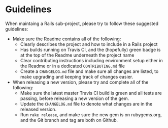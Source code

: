 # Guidelines

When maintaing a Rails sub-project, please try to follow these suggested guidelines:

- Make sure the Readme contains all of the following:
  - Clearly describes the project and how to include in a Rails project
  - Has builds running on Travis CI, and the (hopefully) green badge is at the top of the Readme underneath the project name
  - Clear contributing instructions including environment setup either in the Readme or in a dedicated `CONTRIBUTING.md` file
  - Create a `CHANGELOG.md` file and make sure all changes are listed, to make upgrading and keeping track of changes easier.
- When releasing a new version, please try and complete all of the following:
  - Make sure the latest master Travis CI build is green and all tests are passing, before releasing a new version of the gem.
  - Update the `CHANGELOG.md` file to denote what changes are in the released version.
  - Run `rake release`, and make sure the new gem is on rubygems.org, and the Git branch and tag are both on Github.
